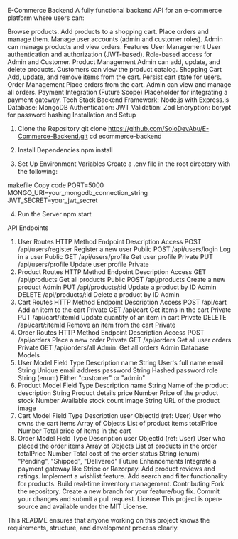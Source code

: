 E-Commerce Backend
A fully functional backend API for an e-commerce platform where users can:

Browse products.
Add products to a shopping cart.
Place orders and manage them.
Manage user accounts (admin and customer roles).
Admin can manage products and view orders.
Features
User Management
User authentication and authorization (JWT-based).
Role-based access for Admin and Customer.
Product Management
Admin can add, update, and delete products.
Customers can view the product catalog.
Shopping Cart
Add, update, and remove items from the cart.
Persist cart state for users.
Order Management
Place orders from the cart.
Admin can view and manage all orders.
Payment Integration (Future Scope)
Placeholder for integrating a payment gateway.
Tech Stack
Backend Framework: Node.js with Express.js
Database: MongoDB
Authentication: JWT
Validation: Zod
Encryption: bcrypt for password hashing
Installation and Setup
1. Clone the Repository
git clone https://github.com/SoloDevAbu/E-Commerce-Backend.git
cd ecommerce-backend

2. Install Dependencies
npm install

3. Set Up Environment Variables
Create a .env file in the root directory with the following:

makefile
Copy code
PORT=5000
MONGO_URI=your_mongodb_connection_string
JWT_SECRET=your_jwt_secret

4. Run the Server
npm start

API Endpoints
1. User Routes
HTTP Method	Endpoint	Description	Access
POST	/api/users/register	Register a new user	Public
POST	/api/users/login	Log in a user	Public
GET	/api/users/profile	Get user profile	Private
PUT	/api/users/profile	Update user profile	Private
2. Product Routes
HTTP Method	Endpoint	Description	Access
GET	/api/products	Get all products	Public
POST	/api/products	Create a new product	Admin
PUT	/api/products/:id	Update a product by ID	Admin
DELETE	/api/products/:id	Delete a product by ID	Admin
3. Cart Routes
HTTP Method	Endpoint	Description	Access
POST	/api/cart	Add an item to the cart	Private
GET	/api/cart	Get items in the cart	Private
PUT	/api/cart/:itemId	Update quantity of an item in cart	Private
DELETE	/api/cart/:itemId	Remove an item from the cart	Private
4. Order Routes
HTTP Method	Endpoint	Description	Access
POST	/api/orders	Place a new order	Private
GET	/api/orders	Get all user orders	Private
GET	/api/orders/all	Admin: Get all orders	Admin
Database Models
1. User Model
Field	Type	Description
name	String	User's full name
email	String	Unique email address
password	String	Hashed password
role	String (enum)	Either "customer" or "admin"
2. Product Model
Field	Type	Description
name	String	Name of the product
description	String	Product details
price	Number	Price of the product
stock	Number	Available stock count
image	String	URL of the product image
3. Cart Model
Field	Type	Description
user	ObjectId (ref: User)	User who owns the cart
items	Array of Objects	List of product items
totalPrice	Number	Total price of items in the cart
4. Order Model
Field	Type	Description
user	ObjectId (ref: User)	User who placed the order
items	Array of Objects	List of products in the order
totalPrice	Number	Total cost of the order
status	String (enum)	"Pending", "Shipped", "Delivered"
Future Enhancements
Integrate a payment gateway like Stripe or Razorpay.
Add product reviews and ratings.
Implement a wishlist feature.
Add search and filter functionality for products.
Build real-time inventory management.
Contributing
Fork the repository.
Create a new branch for your feature/bug fix.
Commit your changes and submit a pull request.
License
This project is open-source and available under the MIT License.

This README ensures that anyone working on this project knows the requirements, structure, and development process clearly.
